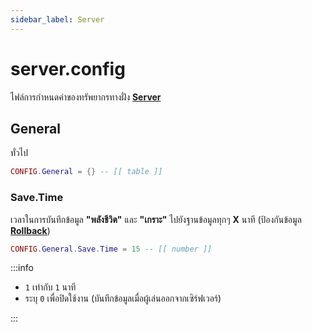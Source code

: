 ```yaml
---
sidebar_label: Server
---
```


# server.config

ไฟล์การกำหนดค่าของทรัพยากรทางฝั่ง **[Server](https://en.wikipedia.org/wiki/Server-side)**

## General

ทั่วไป

```lua title="บรรทัดที่ 11"
CONFIG.General = {} -- [[ table ]]
```

### Save.Time

เวลาในการบันทึกข้อมูล **"พลังชีวิต"** และ **"เกราะ"** ไปยังฐานข้อมูลทุกๆ **X** นาที (ป้องกันข้อมูล **[Rollback](https://en.wikipedia.org/wiki/Rollback_(data_management))**)

```lua title="บรรทัดที่ 13"
CONFIG.General.Save.Time = 15 -- [[ number ]]
```

:::info

- `1` เท่ากับ `1` นาที
- ระบุ `0` เพื่อปิดใช้งาน (บันทึกข้อมูลเมื่อผู้เล่นออกจากเซิร์ฟเวอร์)

:::
